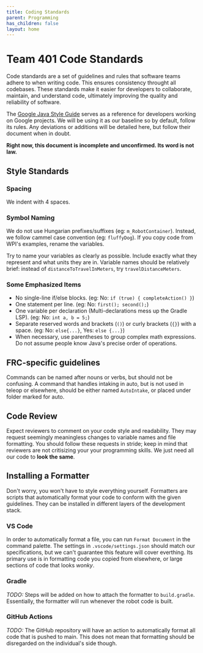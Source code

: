 ```yaml
---
title: Coding Standards
parent: Programming
has_children: false
layout: home
---
```


# Team 401 Code Standards

Code standards are a set of guidelines and rules that software teams adhere to when writing code. This ensures consistency throught all codebases. These standards make it easier for developers to collaborate, maintain, and understand code, ultimately improving the quality and reliability of software.

The [Google Java Style Guide](https://google.github.io/styleguide/javaguide.html) serves as a reference for developers working on Google projects. We will be using it as our baseline so by default, follow its rules. Any deviations or additions will be detailed here, but follow their document when in doubt.

**Right now, this document is incomplete and unconfirmed. Its word is not law.**

## Style Standards

### Spacing

We indent with 4 spaces.

### Symbol Naming

We do not use Hungarian prefixes/suffixes (eg: `m_RobotContainer`).  Instead, we follow cammel case convention (eg: `fluffyDog`). If you copy code from WPI's examples, rename the variables.

Try to name your variables as clearly as possible. Include exactly what they represent and what units they are in. Variable names should be relatively brief: instead of `distanceToTravelInMeters`, try `travelDistanceMeters`.

### Some Emphasized Items

* No single-line if/else blocks. (eg: No: `if (true) { completeAction() }`)
* One statement per line. (eg: No: `first(); second();`)
* One variable per declaration (Multi-declarations mess up the Gradle LSP). (eg: No: `int a, b = 5;`)
* Separate reserved words and brackets (`()`) or curly brackets (`{}`) with a space. (eg: No: `else{...}`, Yes: `else {...}`)
* When necessary, use parentheses to group complex math expressions. Do not assume people know Java's precise order of operations.

## FRC-specific guidelines

Commands can be named after nouns or verbs, but should not be confusing. A command that handles intaking in auto, but is not used in teleop or elsewhere, should be either named `AutoIntake`, or placed under folder marked for auto.

## Code Review

Expect reviewers to comment on your code style and readability. They may request seemingly meaningless changes to variable names and file formatting. You should follow these requests in stride; keep in mind that reviewers are not critisizing your your programming skills. We just need all our code to **look the same**.

## Installing a Formatter

Don't worry, you won't have to style everything yourself. Formatters are scripts that automatically format your code to conform with the given guidelines. They can be installed in different layers of the development stack.

### VS Code

In order to automatically format a file, you can run `Format Document` in the command palette. The settings in `.vscode/settings.json` should match our specifications, but we can't guarantee this feature will cover everthing. Its primary use is in formatting code you copied from elsewhere, or large sections of code that looks *wonky*.

### Gradle

*TODO:* Steps will be added on how to attach the formatter to `build.gradle`. Essentially, the formatter will run whenever the robot code is built.

###  GitHub Actions

*TODO:* The GitHub repository will have an action to automatically format all code that is pushed to main. This does not mean that formatting should be disregarded on the individual's side though.

